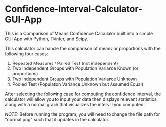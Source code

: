 # Confidence-Interval-Calculator-GUI-App #
This is a Comparison of Means Confidence Calculator built into a simple GUI App with Python, Tkinter, and Scipy. 

This calculator can handle the comparison of means or proportions with the following four cases:
 1. Repeated Measures / Paired Test (not independent)
 2. Two Independent Groups with Population Variance Known (or proportions)
 3. Two Independent Groups with Population Variance Unknown
 4. Pooled Test (Population Variance Unknown but Assumed Equal)
 
After selecting the following case for computing the confidence interval, the calculator will allow you to input
your data then displays relevant statistics, along with a normal graph that visualizes the interval you computed.

*NOTE:*
Before running the program, you will need to change the file path for "normal.png" such that it updates in the calculator.



